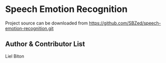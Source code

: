 Speech Emotion Recognition
==========================

Project source can be downloaded from https://github.com/SBZed/speech-emotion-recognition.git

Author & Contributor List
--------------------------
Liel Biton
